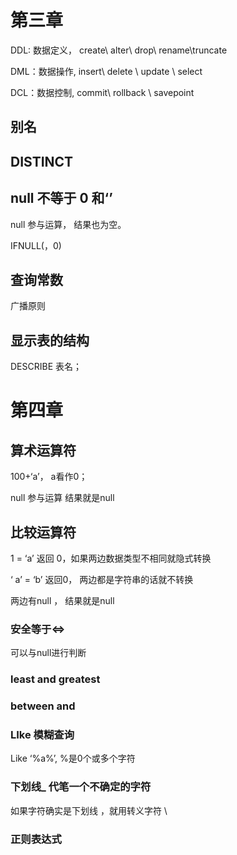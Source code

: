 # 第三章

DDL:  数据定义，  create\ alter\ drop\ rename\truncate

DML：数据操作,  insert\ delete \ update \ select

DCL：数据控制, commit\ rollback \ savepoint 



## 别名

## DISTINCT

## null 不等于 0 和‘’

null 参与运算， 结果也为空。

IFNULL(，0)

## 查询常数

广播原则

## 显示表的结构

DESCRIBE 表名；

# 第四章

## 算术运算符

100+‘a’，  a看作0；

null 参与运算 结果就是null

## 比较运算符

1 = ‘a’  返回 0，如果两边数据类型不相同就隐式转换

‘ a’ = ‘b’  返回0， 两边都是字符串的话就不转换

两边有null ， 结果就是null

### 安全等于<=>

可以与null进行判断

### least and greatest

### between and

### LIke 模糊查询

Like ‘%a%’,   %是0个或多个字符

### 下划线_   代笔一个不确定的字符

如果字符确实是下划线 ，就用转义字符 \ 

### 正则表达式